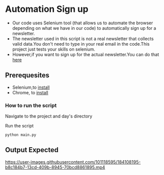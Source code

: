 # Automation Sign up
- Our code uses Selenium tool (that allows us to automate the browser depending on what we have in our code) to automatically sign up for a newsletter.
- The newsletter used in this script is not a real newsletter that collects valid data.You don't need to type in your real email in the code.This project
 just tests your skills on selenium.
 - However,if you want to sign up for the actual newsletter.You can do that [here](https://www.appbrewery.co/p/newsletter)
 
 
 ## Prerequesites
- Selenium,to [install](https://chromedriver.chromium.org/downloads)
- Chrome, to [install](https://www.google.com/intl/en_uk/chrome/)

### How to run the script
Navigate to the project and day's directory

Run the script

`python main.py`



##  Output Expected





https://user-images.githubusercontent.com/101118595/184108195-b8c184b7-13cd-409b-8945-70bcd8861895.mp4

